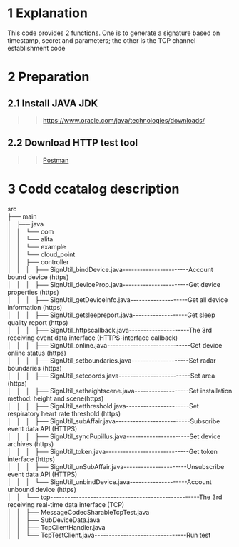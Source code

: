 1 Explanation  
==
This code provides 2 functions. One is to generate a signature based on timestamp, secret and parameters; the other is the TCP channel establishment code 

2	Preparation  
==
2.1	Install JAVA JDK  
--
>>https://www.oracle.com/java/technologies/downloads/  

2.2	Download HTTP test tool
--
>>[Postman](https://www.postman.com/downloads/)
>>
3	Codd ccatalog description  
==
src  
├── main  
│   ├── java  
│   │   └── com  
│   │       └── alita  
│   │           └── example    
│   │               └── cloud_point  
│   │                   ├── controller  
│   │                   │   ├── SignUtil_bindDevice.java-----------------------Account bound device (https)  
│   │                   │   ├── SignUtil_deviceProp.java-----------------------Get device properties (https)  	
│   │                   │   ├── SignUtil_getDeviceInfo.java--------------------Get all device information (https)  
│   │                   │   ├── SignUtil_getsleepreport.java-------------------Get sleep quality report (https)  
│   │                   │   ├── SignUtil_httpscallback.java---------------------The 3rd receiving event data interface (HTTPS-interface callback)  
│   │                   │   ├── SignUtil_online.java-----------------------------Get device online status (https)  
│   │                   │   ├── SignUtil_setboundaries.java--------------------Set radar boundaries (https)  
│   │                   │   ├── SignUtil_setcoords.java-------------------------Set area (https)  
│   │                   │   ├── SignUtil_setheightscene.java-------------------Set installation method: height and scene(https)  
│   │                   │   ├── SignUtil_setthreshold.java----------------------Set respiratory heart rate threshold (https)  
│   │                   │   ├── SignUtil_subAffair.java--------------------------Subscribe event data API (HTTPS)  
│   │                   │   ├── SignUtil_syncPupillus.java----------------------Set device archives (https)  
│   │                   │   ├── SignUtil_token.java-----------------------------Get token interface (https)  
│   │                   │   ├── SignUtil_unSubAffair.java----------------------Unsubscribe event data API (HTTPS)  
│   │                   │   └── SignUtil_unbindDevice.java--------------------Account unbound device (https)  
│   │                   └── tcp----------------------------------------------------The 3rd receiving real-time data interface (TCP)  
│   │                       ├── MessageCodecSharableTcpTest.java  
│   │                       ├── SubDeviceData.java  
│   │                       ├── TcpClientHandler.java  
│   │                       └── TcpTestClient.java--------------------------------Run test
